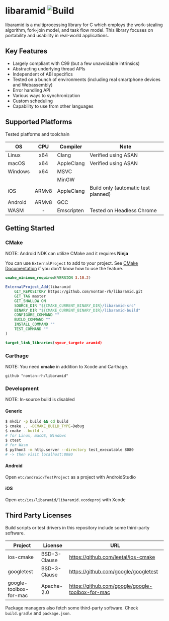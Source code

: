 # libaramid ![Build](https://github.com/nontan-rh/libaramid/workflows/Build/badge.svg)

libaramid is a multiprocessing library for C which employs the work-stealing algorithm, fork-join model, and task flow model.
This library focuses on portability and usability in real-world applications.

## Key Features

- Largely compliant with C99 (but a few unavoidable intrinsics)
- Abstracting underlying thread APIs
- Independent of ABI specifics
- Tested on a bunch of environments (including real smartphone devices and Webassembly)
- Error handling API
- Various ways to synchronization
- Custom scheduling
- Capability to use from other languages

## Supported Platforms

Tested platforms and toolchain

| OS      |  CPU  | Compiler   | Note                                |
| ------- | :---: | ---------- | ----------------------------------- |
| Linux   |  x64  | Clang      | Verified using ASAN                 |
| macOS   |  x64  | AppleClang | Verified using ASAN                 |
| Windows |  x64  | MSVC       |                                     |
|         |       | MinGW      |                                     |
| iOS     | ARMv8 | AppleClang | Build only (automatic test planned) |
| Android | ARMv8 | GCC        |                                     |
| WASM    |   -   | Emscripten | Tested on Headless Chrome           |

## Getting Started

### CMake

NOTE: Android NDK can utilize CMake and it requires **Ninja**

You can use `ExternalProject` to add to your project.
See [CMake Documentation](https://cmake.org/cmake/help/latest/module/ExternalProject.html)
if you don't know how to use the feature.

```cmake
cmake_minimum_required(VERSION 3.10.2)

ExternalProject_Add(libaramid
    GIT_REPOSITORY https://github.com/nontan-rh/libaramid.git
    GIT_TAG master
    GIT_SHALLOW ON
    SOURCE_DIR "${CMAKE_CURRENT_BINARY_DIR}/libaramid-src"
    BINARY_DIR "${CMAKE_CURRENT_BINARY_DIR}/libaramid-build"
    CONFIGURE_COMMAND ""
    BUILD_COMMAND ""
    INSTALL_COMMAND ""
    TEST_COMMAND ""
)

target_link_libraries(<your_target> aramid)
```

### Carthage

NOTE: You need **cmake** in addition to Xcode and Carthage.

```cartfile
github "nontan-rh/libaramid"
```

### Development

NOTE: In-source build is disabled

#### Generic

```sh
$ mkdir -p build && cd build
$ cmake .. -DCMAKE_BUILD_TYPE=Debug
$ cmake --build .
# for Linux, macOS, Windows
$ ctest
# for Wasm
$ python3 -m http.server --directory test_executable 8080
# -> then visit localhost:8080
```

#### Android

Open `etc/android/TestProject` as a project with AndroidStudio

#### iOS

Open `etc/ios/libaramid/libaramid.xcodeproj` with Xcode

## Third Party Licenses

Build scripts or test drivers in this repository include some third-party software.

| Project                | License      | URL                                              |
| ---------------------- | ------------ | ------------------------------------------------ |
| ios-cmake              | BSD-3-Clause | https://github.com/leetal/ios-cmake              |
| googletest             | BSD-3-Clause | https://github.com/google/googletest             |
| google-toolbox-for-mac | Apache-2.0   | https://github.com/google/google-toolbox-for-mac |

Package managers also fetch some third-party software. Check `build.gradle` and `package.json`.
